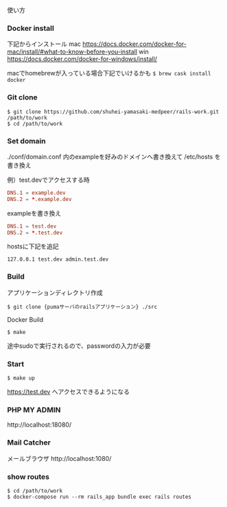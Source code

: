 使い方

### Docker install
下記からインストール
mac
https://docs.docker.com/docker-for-mac/install/#what-to-know-before-you-install
win
https://docs.docker.com/docker-for-windows/install/

macでhomebrewが入っている場合下記でいけるかも
`$ brew cask install docker`

### Git clone

```
$ git clone https://github.com/shuhei-yamasaki-medpeer/rails-work.git /path/to/work
$ cd /path/to/work
```

### Set domain

./conf/domain.conf 内のexampleを好みのドメインへ書き換えて
/etc/hosts を書き換え

例）test.devでアクセスする時
```./conf/domain.conf
DNS.1 = example.dev
DNS.2 = *.example.dev
```
exampleを書き換え
```./conf/domain.conf
DNS.1 = test.dev
DNS.2 = *.test.dev
```

hostsに下記を追記
```/etc/hosts
127.0.0.1 test.dev admin.test.dev
```

### Build

アプリケーションディレクトリ作成

```
$ git clone {pumaサーバのrailsアプリケーション} ./src
```

Docker Build

```
$ make
```

途中sudoで実行されるので、passwordの入力が必要

### Start

```
$ make up
```

https://test.dev へアクセスできるようになる

### PHP MY ADMIN

http://localhost:18080/


### Mail Catcher

メールブラウザ
http://localhost:1080/


### show routes

```
$ cd /path/to/work
$ docker-compose run --rm rails_app bundle exec rails routes
```

